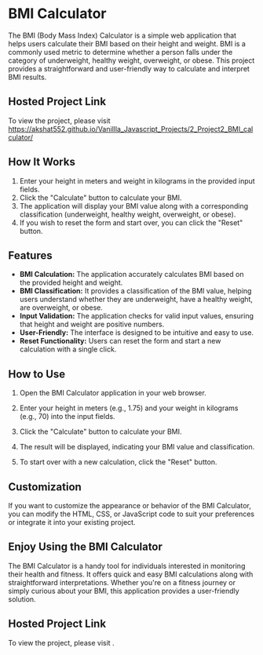 # BMI Calculator

The BMI (Body Mass Index) Calculator is a simple web application that helps users calculate their BMI based on their height and weight. BMI is a commonly used metric to determine whether a person falls under the category of underweight, healthy weight, overweight, or obese. This project provides a straightforward and user-friendly way to calculate and interpret BMI results.

## Hosted Project Link

To view the project, please visit https://akshat552.github.io/Vanillla_Javascript_Projects/2_Project2_BMI_calculator/ 

## How It Works

1. Enter your height in meters and weight in kilograms in the provided input fields.
2. Click the "Calculate" button to calculate your BMI.
3. The application will display your BMI value along with a corresponding classification (underweight, healthy weight, overweight, or obese).
4. If you wish to reset the form and start over, you can click the "Reset" button.

## Features

- **BMI Calculation:** The application accurately calculates BMI based on the provided height and weight.
- **BMI Classification:** It provides a classification of the BMI value, helping users understand whether they are underweight, have a healthy weight, are overweight, or obese.
- **Input Validation:** The application checks for valid input values, ensuring that height and weight are positive numbers.
- **User-Friendly:** The interface is designed to be intuitive and easy to use.
- **Reset Functionality:** Users can reset the form and start a new calculation with a single click.

## How to Use

1. Open the BMI Calculator application in your web browser.

2. Enter your height in meters (e.g., 1.75) and your weight in kilograms (e.g., 70) into the input fields.

3. Click the "Calculate" button to calculate your BMI.

4. The result will be displayed, indicating your BMI value and classification.

5. To start over with a new calculation, click the "Reset" button.

## Customization

If you want to customize the appearance or behavior of the BMI Calculator, you can modify the HTML, CSS, or JavaScript code to suit your preferences or integrate it into your existing project.

## Enjoy Using the BMI Calculator

The BMI Calculator is a handy tool for individuals interested in monitoring their health and fitness. It offers quick and easy BMI calculations along with straightforward interpretations. Whether you're on a fitness journey or simply curious about your BMI, this application provides a user-friendly solution.

## Hosted Project Link

To view the project, please visit .
